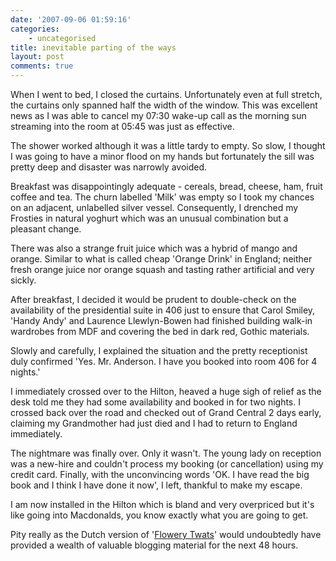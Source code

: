 ```yaml
---
date: '2007-09-06 01:59:16'
categories:
    - uncategorised
title: inevitable parting of the ways
layout: post
comments: true
---
```


When I went to bed, I closed the curtains. Unfortunately even at full
stretch, the curtains only spanned half the width of the window. This
was excellent news as I was able to cancel my 07:30 wake-up call as the
morning sun streaming into the room at 05:45 was just as effective.

The shower worked although it was a little tardy to empty. So slow, I
thought I was going to have a minor flood on my hands but fortunately
the sill was pretty deep and disaster was narrowly avoided.

Breakfast was disappointingly adequate - cereals, bread, cheese, ham,
fruit coffee and tea. The churn labelled 'Milk' was empty so I took my
chances on an adjacent, unlabelled silver vessel. Consequently, I
drenched my Frosties in natural yoghurt which was an unusual combination
but a pleasant change.

There was also a strange fruit juice which was a hybrid of mango and
orange. Similar to what is called cheap 'Orange Drink' in England;
neither fresh orange juice nor orange squash and tasting rather
artificial and very sickly.

After breakfast, I decided it would be prudent to double-check on the
availability of the presidential suite in 406 just to ensure that Carol
Smiley, 'Handy Andy' and Laurence Llewlyn-Bowen had finished building
walk-in wardrobes from MDF and covering the bed in dark red, Gothic
materials.

Slowly and carefully, I explained the situation and the pretty
receptionist duly confirmed 'Yes. Mr. Anderson. I have you booked into
room 406 for 4 nights.'

I immediately crossed over to the Hilton, heaved a huge sigh of relief
as the desk told me they had some availability and booked in for two
nights. I crossed back over the road and checked out of Grand Central 2
days early, claiming my Grandmother had just died and I had to return to
England immediately.

The nightmare was finally over. Only it wasn't. The young lady on
reception was a new-hire and couldn't process my booking (or
cancellation) using my credit card. Finally, with the unconvincing words
'OK. I have read the big book and I think I have done it now', I left,
thankful to make my escape.

I am now installed in the Hilton which is bland and very overpriced but
it's like going into Macdonalds, you know exactly what you are going to
get.

Pity really as the Dutch version of '[Flowery
Twats](http://www.nbrightside.com/blog/2006/11/16/flowery-twats/)' would
undoubtedly have provided a wealth of valuable blogging material for the
next 48 hours.
